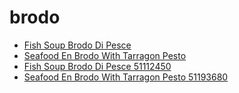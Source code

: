 # brodo

 * [Fish Soup Brodo Di Pesce](../../index/f/fish-soup-brodo-di-pesce-51112450.json)
 * [Seafood En Brodo With Tarragon Pesto](../../index/s/seafood-en-brodo-with-tarragon-pesto-51193680.json)
 * [Fish Soup Brodo Di Pesce 51112450](../../index/f/fish-soup-brodo-di-pesce-51112450.json)
 * [Seafood En Brodo With Tarragon Pesto 51193680](../../index/s/seafood-en-brodo-with-tarragon-pesto-51193680.json)
